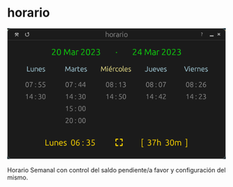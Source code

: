 # horario

![horario](https://github.com/trapalleiro-git/horario/blob/main/screenshots/main.png)

Horario Semanal con control del saldo pendiente/a favor y configuración del mismo.
